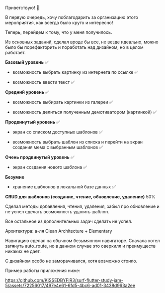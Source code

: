 Приветствую! 👋

В первую очередь, хочу поблагодарить за организацию этого мероприятия, как всегда было круто и интересно!

Теперь, перейдем к тому, что у меня получилось.

Из основных заданий, сделал вроде бы все, не везде идеально, можно было бы порефакторить и поработать над дизайном, но в целом работает.

**Базовый уровень** ✅

* возможность выбрать картинку из интернета по ссылке ✅

* возможность ввести текст ✅

**Средний уровень** ✅

* возможность выбирать картинки из галереи ✅

* возможность делиться полученным демотиватором (картинкой) ✅

**Продвинутый уровень** ✅

* экран со списком доступных шаблонов ✅

* возможность выбрать шаблон из списка и перейти на экран создания мема с выбранным шаблонов ✅

**Очень продвинутый уровень** ✅

* экран создания нового шаблона ✅

**Безумие**

* хранение шаблонов в локальной базе данных ✅

**CRUD для шаблонов (создание, чтение, обновление, удаление)** 50%

Сделал методы добавления, чтения, удаления, забыл про обновление и не успел сделать возможность удалить шаблон.

Все остальное из дополнительных задач сделать не успел.

Архитектура: а-ля Clean Architecture + Elementary

Навигацию сделал на обычном безымянном навигаторе. Сначала хотел затянуть auto_route, но в данном случае это оверкилл и преимуществ никаких не дает.

С дизайном особо не заморачивался, хотя возможно стоило.

Пример работы приложения ниже:


https://github.com/KiSSEDBYFiR3/surf-flutter-study-jam-5/assets/72256017/497e4e61-6fd5-4bc6-ad01-3438d963a2ee



